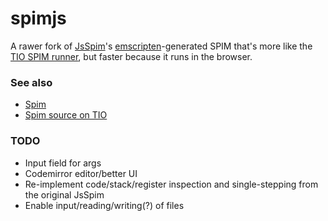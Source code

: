 # spimjs

A rawer fork of [JsSpim](https://shawnzhong.github.io/JsSpim/)'s [emscripten](https://emscripten.org/)-generated SPIM that's more like the [TIO SPIM runner](https://tio.run/#spim), but faster because it runs in the browser.

### See also

- [Spim](http://spimsimulator.sourceforge.net/)
- [Spim source on TIO](https://github.com/TryItOnline/spim)

### TODO

- Input field for args
- Codemirror editor/better UI
- Re-implement code/stack/register inspection and single-stepping from the original JsSpim
- Enable input/reading/writing(?) of files
